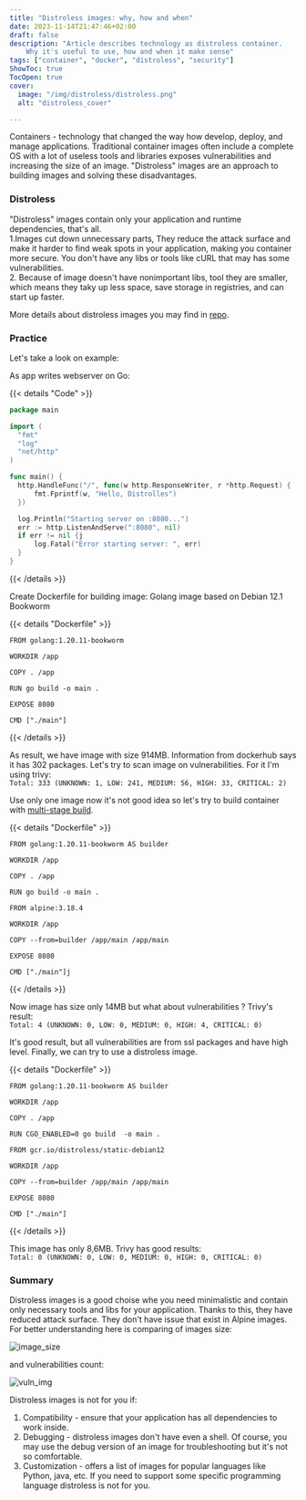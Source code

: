 ```yaml
---
title: "Distroless images: why, how and when"
date: 2023-11-14T21:47:46+02:00
draft: false
description: "Article describes technology as distroless container.
    Why it's useful to use, how and when it make sense"
tags: ["container", "docker", "distroless", "security"]
ShowToc: true
TocOpen: true
cover:
  image: "/img/distroless/distroless.png"
  alt: "distroless_cover"

---
```


Containers - technology that changed the way how develop, deploy, and manage applications.
Traditional container images often include a complete OS with a lot of useless tools and libraries
exposes vulnerabilities and increasing the size of an image. 
"Distroless" images are an approach to building images and solving these disadvantages.

### Distroless
"Distroless" images contain only your application and runtime dependencies, that's all.  
1.Images cut down unnecessary parts, They reduce the attack surface and make it harder 
to find weak spots in your application, 
making you container more secure. You don't have any libs or tools like cURL that 
may has some vulnerabilities.   
2.  Because of image doesn't have nonimportant libs, tool they are smaller, which means they 
taky up less space, save storage in registries, and can start up faster. 

More details about distroless images you may find in [repo](https://github.com/GoogleContainerTools/distroless).

### Practice
Let's take a look on example:

As app writes webserver on Go:

{{< details "Code" >}}
  ```go
package main

import (
	"fmt"
	"log"
	"net/http"
)

func main() {
	http.HandleFunc("/", func(w http.ResponseWriter, r *http.Request) {
		fmt.Fprintf(w, "Hello, Distrolles")
	})

	log.Println("Starting server on :8080...")
	err := http.ListenAndServe(":8080", nil)
	if err != nil {j
		log.Fatal("Error starting server: ", err)
	}
}
  ```
{{< /details >}}

Create Dockerfile for building image:
Golang image based on Debian 12.1 Bookworm

{{< details "Dockerfile" >}}
  ```
FROM golang:1.20.11-bookworm

WORKDIR /app

COPY . /app

RUN go build -o main .

EXPOSE 8080

CMD ["./main"]
  ```
{{< /details >}}

As result, we have image with size 914MB. Information from
dockerhub says it has 302 packages.
Let's try to scan image on vulnerabilities. For it I'm using trivy:  
```Total: 333 (UNKNOWN: 1, LOW: 241, MEDIUM: 56, HIGH: 33, CRITICAL: 2)```

Use only one image now it's not good idea so let's try to build container 
with [multi-stage build](https://docs.docker.com/build/building/multi-stage/).  

{{< details "Dockerfile" >}}
  ```
FROM golang:1.20.11-bookworm AS builder

WORKDIR /app

COPY . /app

RUN go build -o main .

FROM alpine:3.18.4

WORKDIR /app

COPY --from=builder /app/main /app/main

EXPOSE 8080

CMD ["./main"]j
  ```
{{< /details >}}

Now image has size only 14MB but what about vulnerabilities ?
Trivy's result:  
```Total: 4 (UNKNOWN: 0, LOW: 0, MEDIUM: 0, HIGH: 4, CRITICAL: 0)```

It's good result, but all vulnerabilities are from ssl packages and have high level. 
Finally, we can try to use a distroless image.

{{< details "Dockerfile" >}}
  ```
FROM golang:1.20.11-bookworm AS builder

WORKDIR /app

COPY . /app

RUN CGO_ENABLED=0 go build  -o main .

FROM gcr.io/distroless/static-debian12

WORKDIR /app

COPY --from=builder /app/main /app/main

EXPOSE 8080

CMD ["./main"]
  ```
{{< /details >}}

This image has only 8,6MB. Trivy has good results:  
```Total: 0 (UNKNOWN: 0, LOW: 0, MEDIUM: 0, HIGH: 0, CRITICAL: 0)```

### Summary 
Distroless images is a good choise whe you need minimalistic and contain only 
necessary tools and libs for your application. Thanks to this, they have
reduced attack surface. They don't have issue that exist in Alpine images.
For better understanding here is comparing of images size:

![image_size](/img/distroless/size.png)

and vulnerabilities count:

![vuln_img](/img/distroless/vuln.png)

Distroless images is not for you if: 

1. Compatibility - ensure that your application has all dependencies to work
  inside. 
2. Debugging - distroless images don't have even a shell. Of course, you may 
   use the debug version of an image for troubleshooting but it's not so comfortable.
3. Customization - offers a list of images for popular languages like Python,
   java, etc. If you need to support some specific programming language distroless
   is not for you. 
